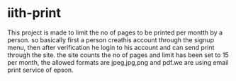 # iith-print
This project is made to limit the no of pages to be printed per montth by a person. so basically first a person creathis account through the signup menu, then after verification he login to his account and can send print through the site. the site counts the no of pages and limit has been set to 15 per month, the allowed formats are jpeg,jpg,png and pdf.we are using email print service of epson.
